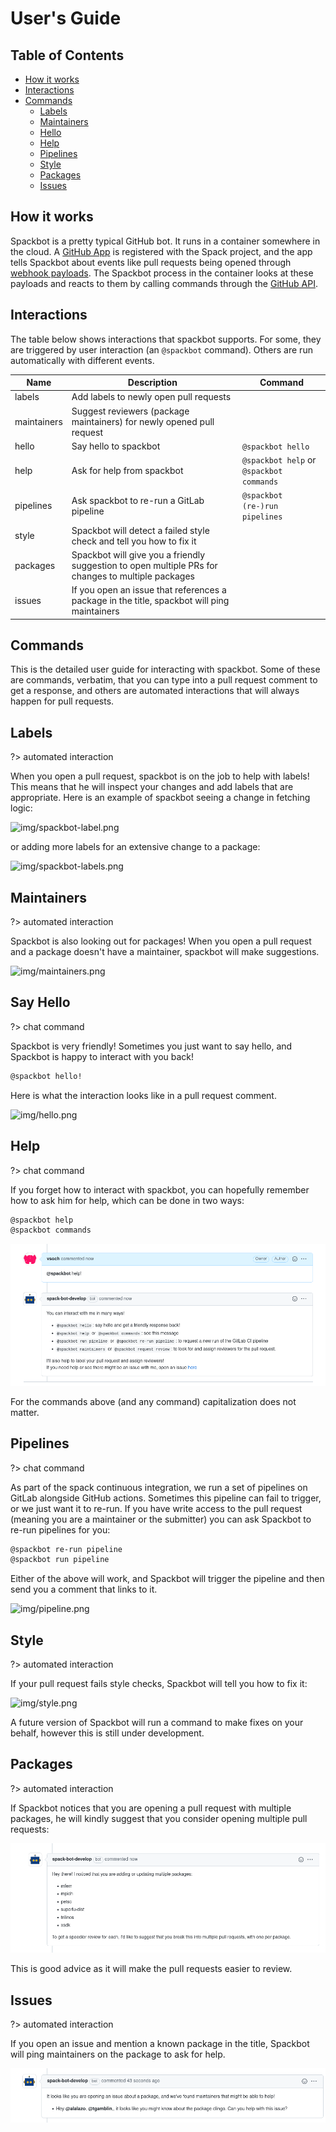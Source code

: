 # User's Guide

## Table of Contents

- [How it works](#how-it-works)
- [Interactions](#interactions)
- [Commands](#commands)
  - [Labels](#labels)
  - [Maintainers](#maintainers)
  - [Hello](#say-hello)
  - [Help](#help)
  - [Pipelines](#pipelines)
  - [Style](#style)
  - [Packages](#packages)
  - [Issues](#issues)
  
## How it works

Spackbot is a pretty typical GitHub bot. It runs in a container somewhere in the cloud. A
[GitHub App](https://docs.github.com/en/developers/apps/about-apps) is
registered with the Spack project, and the app tells Spackbot about events like
pull requests being opened through
[webhook payloads](https://docs.github.com/en/developers/webhooks-and-events/webhook-events-and-payloads).
The Spackbot process in the container looks at these payloads and reacts to
them by calling commands through the
[GitHub API](https://docs.github.com/en/rest).

## Interactions

The table below shows interactions that spackbot supports. For some, they are 
triggered by user interaction (an `@spackbot` command). Others are run automatically
with different events.

| Name | Description | Command |
|------|-------------|---------|
|labels| Add labels to newly open pull requests | |
|maintainers| Suggest reviewers (package maintainers) for newly opened pull request | |
|hello| Say hello to spackbot | `@spackbot hello`|
|help| Ask for help from spackbot | `@spackbot help` or `@spackbot commands`|
|pipelines| Ask spackbot to re-run a GitLab pipeline | `@spackbot (re-)run pipelines`|
|style| Spackbot will detect a failed style check and tell you how to fix it | |
|packages| Spackbot will give you a friendly suggestion to open multiple PRs for changes to multiple packages | |
|issues| If you open an issue that references a package in the title, spackbot will ping maintainers | |

## Commands

This is the detailed user guide for interacting with spackbot. Some of these
are commands, verbatim, that you can type into a pull request comment to get a response,
and others are automated interactions that will always happen for pull requests.

## Labels

?> automated interaction

When you open a pull request, spackbot is on the job to help with labels! This
means that he will inspect your changes and add labels that are appropriate.
Here is an example of spackbot seeing a change in fetching logic:

![img/spackbot-label.png](img/spackbot-label.png)

or adding more labels for an extensive change to a package:

![img/spackbot-labels.png](img/spackbot-labels.png)


## Maintainers

?> automated interaction

Spackbot is also looking out for packages! When you open a pull request and a package
doesn't have a maintainer, spackbot will make suggestions.

![img/maintainers.png](img/maintainers.png)

## Say Hello

?> chat command

Spackbot is very friendly! Sometimes you just want to say hello, and Spackbot 
is happy to interact with you back!

```bash
@spackbot hello!
```

Here is what the interaction looks like in a pull request comment.

![img/hello.png](img/hello.png)


## Help

?> chat command

If you forget how to interact with spackbot, you can hopefully remember how
to ask him for help, which can be done in two ways:

```bash
@spackbot help
@spackbot commands
```

![img/help.png](img/help.png)

For the commands above (and any command) capitalization does not matter.

## Pipelines

?> chat command

As part of the spack continuous integration, we run a set of pipelines on GitLab alongside
GitHub actions. Sometimes this pipeline can fail to trigger, or we just want it to re-run.
If you have write access to the pull request (meaning you are a maintainer or the submitter)
you can ask Spackbot to re-run pipelines for you:

```bash
@spackbot re-run pipeline
@spackbot run pipeline
```
Either of the above will work, and Spackbot will trigger the pipeline and then
send you a comment that links to it.

![img/pipeline.png](img/pipeline.png)


## Style

?> automated interaction

If your pull request fails style checks, Spackbot will tell you how to fix it:

![img/style.png](img/style.png)

A future version of Spackbot will run a command to make fixes on your behalf,
however this is still under development.

## Packages

?> automated interaction

If Spackbot notices that you are opening a pull request with multiple packages,
he will kindly suggest that you consider opening multiple pull requests:

![img/multiple-packages.png](img/multiple-packages.png)

This is good advice as it will make the pull requests easier to review.

## Issues

?> automated interaction

If you open an issue and mention a known package in the title, Spackbot
will ping maintainers on the package to ask for help.

![img/issue-ping.png](img/issue-ping.png)
